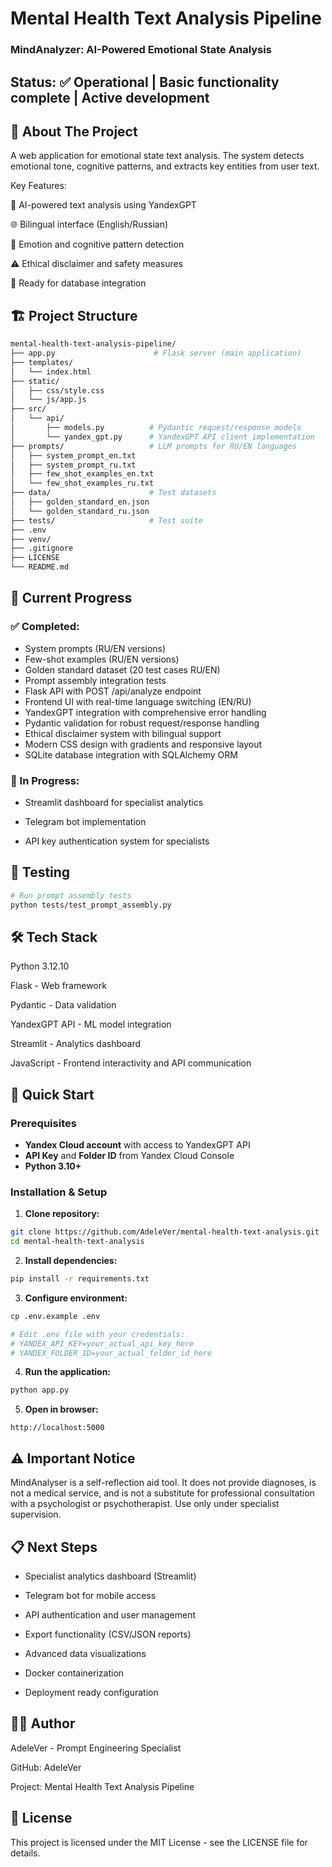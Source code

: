 # Mental Health Text Analysis Pipeline

### MindAnalyzer: AI-Powered Emotional State Analysis

## Status: ✅ Operational | Basic functionality complete | Active development

## 📖 About The Project
A web application for emotional state text analysis.
The system detects emotional tone, cognitive patterns, and extracts key entities from user text. 

Key Features:

🤖 AI-powered text analysis using YandexGPT

🌐 Bilingual interface (English/Russian)

🎯 Emotion and cognitive pattern detection

⚠️ Ethical disclaimer and safety measures

💾 Ready for database integration

## 🏗️ Project Structure

```bash
mental-health-text-analysis-pipeline/
├── app.py                      # Flask server (main application)
├── templates/
│   └── index.html 
├── static/
│   ├── css/style.css 
│   └── js/app.js           
├── src/
│   └── api/
│       ├── models.py          # Pydantic request/response models
│       └── yandex_gpt.py      # YandexGPT API client implementation
├── prompts/                   # LLM prompts for RU/EN languages
│   ├── system_prompt_en.txt
│   ├── system_prompt_ru.txt
│   ├── few_shot_examples_en.txt
│   └── few_shot_examples_ru.txt
├── data/                      # Test datasets
│   ├── golden_standard_en.json
│   └── golden_standard_ru.json
├── tests/                     # Test suite
├── .env 
├── venv/ 
├── .gitignore
├── LICENSE
└── README.md
```

## 🚀 Current Progress

### ✅ Completed:

- System prompts (RU/EN versions)
- Few-shot examples (RU/EN versions) 
- Golden standard dataset (20 test cases RU/EN)
- Prompt assembly integration tests
- Flask API with POST /api/analyze endpoint
- Frontend UI with real-time language switching (EN/RU)
- YandexGPT integration with comprehensive error handling
- Pydantic validation for robust request/response handling
- Ethical disclaimer system with bilingual support
- Modern CSS design with gradients and responsive layout 
- SQLite database integration with SQLAlchemy ORM

### 🔄 In Progress: 

- Streamlit dashboard for specialist analytics

- Telegram bot implementation

- API key authentication system for specialists

## 🧪 Testing

```bash
# Run prompt assembly tests
python tests/test_prompt_assembly.py
```

## 🛠️ Tech Stack

Python 3.12.10

Flask - Web framework

Pydantic - Data validation

YandexGPT API - ML model integration

Streamlit - Analytics dashboard

JavaScript - Frontend interactivity and API communication

## 🚀 Quick Start

### Prerequisites
- **Yandex Cloud account** with access to YandexGPT API
- **API Key** and **Folder ID** from Yandex Cloud Console
- **Python 3.10+**

### Installation & Setup
1. **Clone repository:**
```bash
git clone https://github.com/AdeleVer/mental-health-text-analysis.git
cd mental-health-text-analysis
```
2. **Install dependencies:**

```bash
pip install -r requirements.txt
```

3. **Configure environment:**

```bash
cp .env.example .env

# Edit .env file with your credentials:
# YANDEX_API_KEY=your_actual_api_key_here
# YANDEX_FOLDER_ID=your_actual_folder_id_here
```

4. **Run the application:**

```bash
python app.py
```

5. **Open in browser:**

```text
http://localhost:5000
```

## ⚠️ Important Notice
MindAnalyser is a self-reflection aid tool. It does not provide diagnoses, is not a medical service, and is not a substitute for professional consultation with a psychologist or psychotherapist. Use only under specialist supervision.

## 📋 Next Steps 

- Specialist analytics dashboard (Streamlit)

- Telegram bot for mobile access

- API authentication and user management

- Export functionality (CSV/JSON reports)

- Advanced data visualizations

- Docker containerization

- Deployment ready configuration


## 👩‍💻 Author
AdeleVer - Prompt Engineering Specialist

GitHub: AdeleVer

Project: Mental Health Text Analysis Pipeline

## 📄 License
This project is licensed under the MIT License - see the LICENSE file for details.